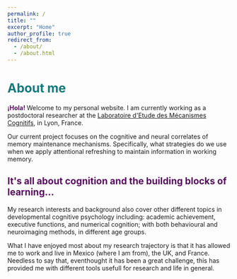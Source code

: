 ```yaml
---
permalink: /
title: ""
excerpt: "Home"
author_profile: true
redirect_from: 
  - /about/
  - /about.html
---
```


# <b style="color: #15797d"> About me </b> 

<b style="color: #580d5e">¡Hola! </b>  Welcome to my personal website. I am currently working as a postdoctoral researcher at the [Laboratoire d'Etude des Mécanismes Cognitifs](https://emc.univ-lyon2.fr/), in Lyon, France. 

Our current project focuses on the cognitive and neural correlates of memory maintenance mechanisms. Specifically, what strategies do we use when we apply attentional refreshing to maintain information in working memory.

## <b style="color:#580d5e">It's all about cognition and the building blocks of learning...</b> 

My research interests and background also cover other different topics in developmental cognitive psychology including: academic achievement, executive functions, and numerical cognition; with both behavioural and neuroimaging methods, in different age groups. 


What I have enjoyed most about my research trajectory is that it has allowed me to work and live in Mexico (where I am from), the UK, and France. Needless to say that, eventhought it has been a great challenge, this has provided me with different tools usefull for research and life in general.
